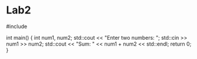 # Lab2
#include <iostream>

int main() {
    int num1, num2;
    std::cout << "Enter two numbers: ";
    std::cin >> num1 >> num2;
    std::cout << "Sum: " << num1 + num2 << std::endl;
    return 0;
}

